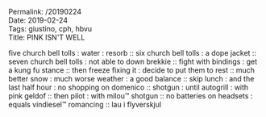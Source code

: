 Permalink: /20190224  
Date: 2019-02-24  
Tags: giustino, cph, hbvu  
Title: PINK ISN'T WELL  
  
five church bell tolls : water : resorb :: six church bell tolls : a dope jacket :: seven church bell tolls : not able to down brekkie :: fight with bindings : get a kung fu stance :: then freeze fixing it : decide to put them to rest :: much better snow : much worse weather : a good balance :: skip lunch : and the last half hour : no shopping on domenico :: shotgun : until autogrill : with pink geldof :: then pilot : with milou™ shotgun :: no batteries on headsets : equals vindiesel™ romancing :: lau i flyverskjul  
